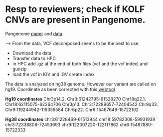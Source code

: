 

# Resp to reviewers; check if KOLF CNVs are present in Pangenome.

Pangenome [paper](https://www.nature.com/articles/s41586-023-05896-x) and [data](https://github.com/human-pangenomics/hpp_pangenome_resources).

--> From the data, VCF decomposed seems to be the best to use.

- Download the data
- Transfer data to HPC
- in HPC add .gz at the end of both files (vcf and the vcf index) and gunzip
- load the vcf in IGV and IGV  create index


The data is analyzed on hg38 genome. However our variant are called on hg19. Coordinate as been corrected with this [webtool](https://genome.ucsc.edu/cgi-bin/hgLiftOver)



**Hg19 coordinates**
Chr3p14.2. Chr3:61242795-61528270
Chr18q22.1. Chr18:62115075-62264706
Chr3p13.  Chr3:72289657-72404542
Chr9q33. Chr9:119244942-119355584
Chr6p22. Chr6:15487649-15722102

**Hg38 coordinates**
chr3:61228469-61513944
chr18:59782308-59931939
chr3:72338808-72453693
chr9:122007220-122117862
chr6:15487880-15722333



